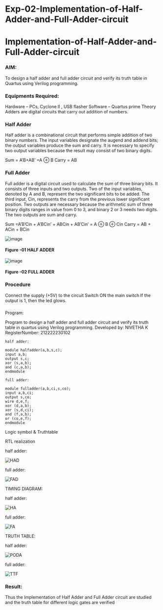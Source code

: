# Exp-02-Implementation-of-Half-Adder-and-Full-Adder-circuit

# Implementation-of-Half-Adder-and-Full-Adder-circuit
### AIM:
To design a half adder and full adder circuit and verify its truth table in Quartus using Verilog programming.

### Equipments Required:
Hardware – PCs, Cyclone II , USB flasher
Software – Quartus prime
Theory
Adders are digital circuits that carry out addition of numbers.

### Half Adder
Half adder is a combinational circuit that performs simple addition of two binary numbers. The input variables designate the augend and addend bits; the output variables produce the sum and carry. It is necessary to specify two output variables because the result may consist of two binary digits.

Sum = A’B+AB’ =A ⊕ B Carry = AB

### Full Adder
Full adder is a digital circuit used to calculate the sum of three binary bits. It consists of three inputs and two outputs. Two of the input variables, denoted by A and B, represent the two significant bits to be added. The third input, Cin, represents the carry from the previous lower significant position. Two outputs are necessary because the arithmetic sum of three binary digits ranges in value from 0 to 3, and binary 2 or 3 needs two digits. The two outputs are sum and carry.

Sum =A’B’Cin + A’BCin’ + ABCin + AB’Cin’ = A ⊕ B ⊕ Cin Carry = AB + ACin + BCin

 ![image](https://user-images.githubusercontent.com/36288975/163552156-a13e5a56-c638-4110-97d9-8896907c8d25.png)

#### Figure -01 HALF ADDER 


![image](https://user-images.githubusercontent.com/36288975/163552057-b3547877-6d07-45b4-b7e0-bcfebfad9e1d.png)

#### Figure -02 FULL ADDER 

### Procedure

Connect the supply (+5V) to the circuit
Switch ON the main switch
If the output is 1, then the led glows.
### 
Program:

Program to design a half adder and full adder circuit and verify its truth table in quartus using Verilog programming.
Developed by: NIVETHA K 
RegisterNumber: 212222230102
```
half adder:

module halfadder(a,b,s,c);
input a,b;
output s,c;
xor (s,a,b);
and (c,a,b);
endmodule
```
```
full adder:

module fulladder(a,b,ci,s,co);
input a,b,ci;
output s,co;
wire d,e,f;
xor (d,a,b);
xor (s,d,ci);
and (f,a,b);
or (co,e,f);
endmodule
```

Logic symbol & Truthtable

RTL realization

half adder:

![HAD](https://user-images.githubusercontent.com/119559844/231478947-e4607ba6-ff2e-4410-9df6-315e45f2d356.png)

full adder:

![FAD](https://user-images.githubusercontent.com/119559844/231479034-c56d3d00-f48b-49ca-b0bd-fe558d075fed.png)

TIMING DIAGRAM:

half adder:

![HA ](https://user-images.githubusercontent.com/119559844/231479724-a4500f47-c569-424b-8b2d-cbd526ec6415.png)

full adder:

![FA ](https://user-images.githubusercontent.com/119559844/231479778-b868f13b-b57d-4c56-ab82-90a703444d8f.png)

TRUTH TABLE:

half adder:

![PODA](https://user-images.githubusercontent.com/119559844/231479181-c4710442-6410-4524-a518-0624b5683646.png)

full adder:

![TTF ](https://user-images.githubusercontent.com/119559844/231479228-a58847cc-11d8-4463-8648-07a98ab13319.png)

### Result:

Thus the Implementation of Half Adder and Full Adder circuit are studied and the truth table for different logic gates are verified
